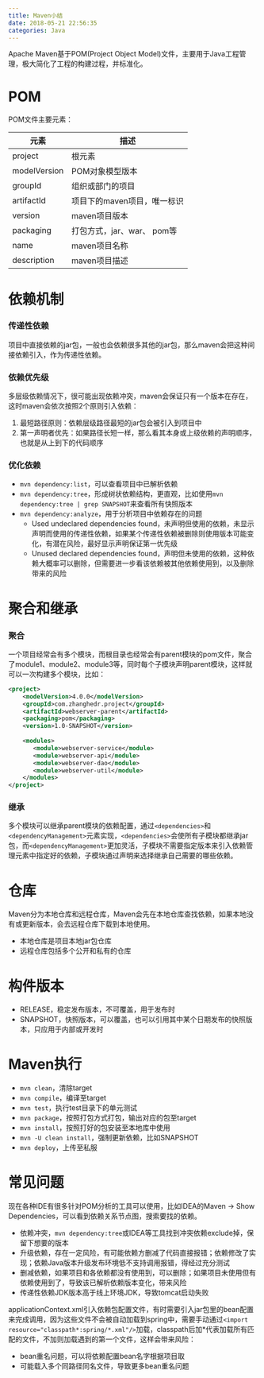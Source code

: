 ```yaml
---
title: Maven小结
date: 2018-05-21 22:56:35
categories: Java
---
```


Apache Maven基于POM(Project Object Model)文件，主要用于Java工程管理，极大简化了工程的构建过程，并标准化。

<!-- more -->

# POM

POM文件主要元素：

| 元素         | 描述                        |
| ------------ | --------------------------- |
| project      | 根元素                      |
| modelVersion | POM对象模型版本             |
| groupId      | 组织或部门的项目            |
| artifactId   | 项目下的maven项目，唯一标识 |
| version      | maven项目版本               |
| packaging    | 打包方式，jar、war、 pom等  |
| name         | maven项目名称               |
| description  | maven项目描述               |

# 依赖机制

### 传递性依赖

项目中直接依赖的jar包，一般也会依赖很多其他的jar包，那么maven会把这种间接依赖引入，作为传递性依赖。

### 依赖优先级

多层级依赖情况下，很可能出现依赖冲突，maven会保证只有一个版本在存在，这时maven会依次按照2个原则引入依赖：

1. 最短路径原则：依赖层级路径最短的jar包会被引入到项目中
2. 第一声明者优先：如果路径长短一样，那么看其本身或上级依赖的声明顺序，也就是从上到下的代码顺序

### 优化依赖

- `mvn dependency:list`，可以查看项目中已解析依赖
- `mvn dependency:tree`，形成树状依赖结构，更直观，比如使用`mvn dependency:tree | grep SNAPSHOT`来查看所有快照版本
- `mvn dependency:analyze`，用于分析项目中依赖存在的问题
  - Used undeclared dependencies found，未声明但使用的依赖，未显示声明而使用的传递性依赖，如果某个传递性依赖被删除则使用版本可能变化，有潜在风险，最好显示声明保证第一优先级
  - Unused declared dependencies found，声明但未使用的依赖，这种依赖大概率可以删除，但需要进一步看该依赖被其他依赖使用到，以及删除带来的风险

# 聚合和继承

### 聚合

一个项目经常会有多个模块，而根目录也经常会有parent模块的pom文件，聚合了module1、module2、module3等，同时每个子模块声明parent模块，这样就可以一次构建多个模块，比如：

```Xml
<project>
    <modelVersion>4.0.0</modelVersion>
    <groupId>com.zhanghedr.project</groupId>
    <artifactId>webserver-parent</artifactId>
    <packaging>pom</packaging>
    <version>1.0-SNAPSHOT</version>
    
    <modules>
       <module>webserver-service</module>
       <module>webserver-api</module>  
       <module>webserver-dao</module>
       <module>webserver-util</module>
    </modules>
</project>
```

### 继承

多个模块可以继承parent模块的依赖配置，通过`<dependencies>`和`<dependencyManagement>`元素实现，`<dependencies>`会使所有子模块都继承jar包，而`<dependencyManagement>`更加灵活，子模块不需要指定版本来引入依赖管理元素中指定好的依赖，子模块通过声明来选择继承自己需要的哪些依赖。

# 仓库

Maven分为本地仓库和远程仓库，Maven会先在本地仓库查找依赖，如果本地没有或更新版本，会去远程仓库下载到本地使用。

- 本地仓库是项目本地jar包仓库
- 远程仓库包括多个公开和私有的仓库

# 构件版本

- RELEASE，稳定发布版本，不可覆盖，用于发布时
- SNAPSHOT，快照版本，可以覆盖，也可以引用其中某个日期发布的快照版本，只应用于内部或开发时

# Maven执行

- `mvn clean`，清除target
- `mvn compile`，编译至target
- `mvn test`，执行test目录下的单元测试
- `mvn package`，按照打包方式打包，输出对应的包至target
- `mvn install`，按照打好的包安装至本地库中使用
- `mvn -U clean install`，强制更新依赖，比如SNAPSHOT
- `mvn deploy`，上传至私服

# 常见问题

现在各种IDE有很多针对POM分析的工具可以使用，比如IDEA的Maven -> Show Dependencies，可以看到依赖关系节点图，搜索要找的依赖。

- 依赖冲突，`mvn dependency:tree`或IDEA等工具找到冲突依赖exclude掉，保留下想要的版本
- 升级依赖，存在一定风险，有可能依赖方删减了代码直接报错；依赖修改了实现；依赖Java版本升级发布环境低不支持调用报错，得经过充分测试
- 删减依赖，如果项目和各依赖都没有使用到，可以删除；如果项目未使用但有依赖使用到了，导致该已解析依赖版本变化，带来风险
- 传递性依赖JDK版本高于线上环境JDK，导致tomcat启动失败

applicationContext.xml引入依赖包配置文件，有时需要引入jar包里的bean配置来完成调用，因为这些文件不会被自动加载到spring中，需要手动通过`<import resource="classpath*:spring/*.xml"/>`加载，classpath后加*代表加载所有匹配的文件，不加则加载遇到的第一个文件，这样会带来风险：

- bean重名问题，可以将依赖配置bean名字根据项目取
- 可能载入多个同路径同名文件，导致更多bean重名问题

 